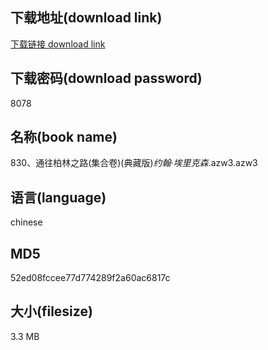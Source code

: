 ## 下载地址(download link)
[下载链接 download link](https://voluble-croquembouche-d321dc.netlify.app/?s=830%E3%80%81%E9%80%9A%E5%BE%80%E6%9F%8F%E6%9E%97%E4%B9%8B%E8%B7%AF%28%E9%9B%86%E5%90%88%E5%8D%B7%29%28%E5%85%B8%E8%97%8F%E7%89%88%29_%E7%BA%A6%E7%BF%B0%C2%B7%E5%9F%83%E9%87%8C%E5%85%8B%E6%A3%AE_.azw3)

## 下载密码(download password)
8078

## 名称(book name)
830、通往柏林之路(集合卷)(典藏版)_约翰·埃里克森_.azw3.azw3

## 语言(language)
chinese

## MD5
52ed08fccee77d774289f2a60ac6817c

## 大小(filesize)
3.3 MB

